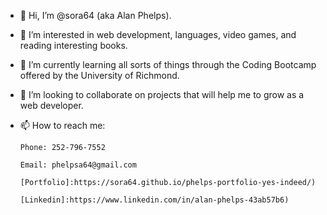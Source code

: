 - 👋 Hi, I’m @sora64 (aka Alan Phelps).
- 👀 I’m interested in web development, languages, video games, and reading interesting books.
- 🌱 I’m currently learning all sorts of things through the Coding Bootcamp offered by the University of Richmond.
- 💞️ I’m looking to collaborate on projects that will help me to grow as a web developer.
- 📫 How to reach me: 

      Phone: 252-796-7552
      
      Email: phelpsa64@gmail.com
  
      [Portfolio]:https://sora64.github.io/phelps-portfolio-yes-indeed/)
      
      [Linkedin]:https://www.linkedin.com/in/alan-phelps-43ab57b6)

<!---
sora64/sora64 is a ✨ special ✨ repository because its `README.md` (this file) appears on your GitHub profile.
You can click the Preview link to take a look at your changes.
--->
